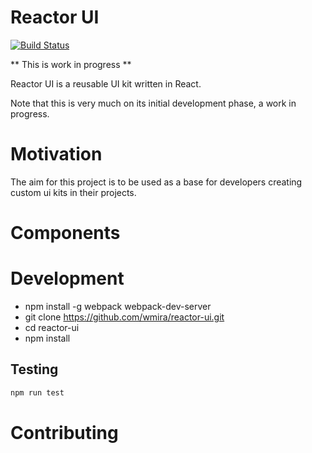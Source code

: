 Reactor UI
=========

[![Build Status](https://travis-ci.org/wmira/reactor-ui.svg?branch=master)](https://travis-ci.org/wmira/reactor-ui)


** This is work in progress **

Reactor UI is a reusable UI kit written in React.

Note that this is very much on its initial development phase, a work in progress.

# Motivation

The aim for this project is to be used as a base for developers creating custom ui kits in their
projects.

# Components


# Development

   * npm install -g webpack webpack-dev-server
   * git clone https://github.com/wmira/reactor-ui.git
   * cd reactor-ui
   * npm install   

## Testing

   ```javascript
   npm run test
   ```
# Contributing
